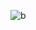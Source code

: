 
![b](https://github.com/Harshal-Meher/SHOW-PASSWORD-CSS/assets/134125835/0e06e23d-6752-4d6d-b62d-90c6c2ae40bd)
